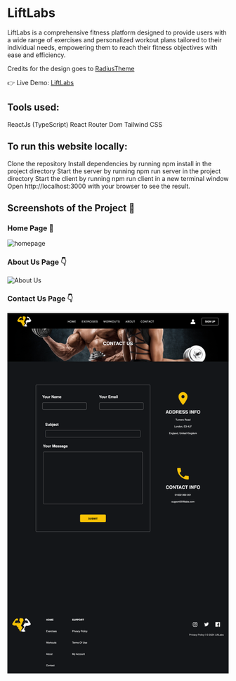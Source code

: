 # LiftLabs

LiftLabs is a comprehensive fitness platform designed to provide users with a wide range of exercises and personalized workout plans tailored to their individual needs, empowering them to reach their fitness objectives with ease and efficiency.

Credits for the design goes to [RadiusTheme](https://www.radiustheme.com/)

👉 Live Demo: [LiftLabs](https://marciolopes451.github.io/LiftLabs/)

## Tools used:

ReactJs (TypeScript)
React Router Dom
Tailwind CSS

## To run this website locally:

Clone the repository Install dependencies by running npm install in the project directory Start the server by running npm run server in the project directory Start the client by running npm run client in a new terminal window Open http://localhost:3000 with your browser to see the result.

## Screenshots of the Project 📸

### Home Page 🏡

![homepage](<./src/Images/localhost_5173_LiftLabs_%20(1).png>)

### About Us Page 👇

![About Us](<./src/Images/localhost_5173_LiftLabs_%20(2).png>)

### Contact Us Page 👇

![Contact Us](<./src/Images/localhost_5173_LiftLabs_%20(3).png>)
